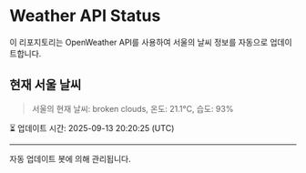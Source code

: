 
# Weather API Status

이 리포지토리는 OpenWeather API를 사용하여 서울의 날씨 정보를 자동으로 업데이트합니다.

## 현재 서울 날씨
> 서울의 현재 날씨: broken clouds, 온도: 21.1°C, 습도: 93%

⏳ 업데이트 시간: 2025-09-13 20:20:25 (UTC)

---
자동 업데이트 봇에 의해 관리됩니다.
